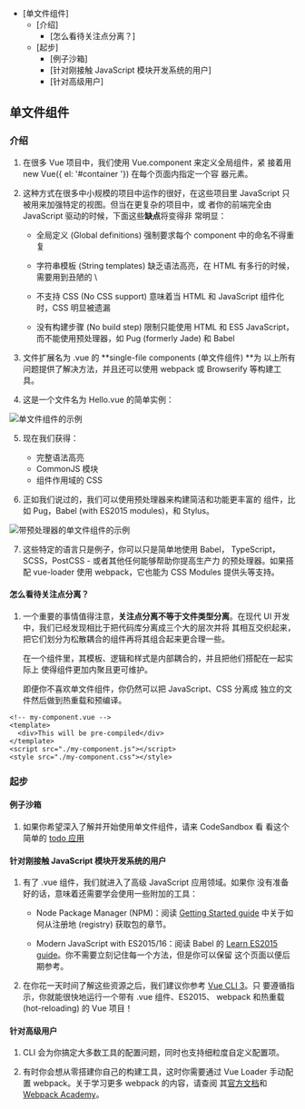 
<!-- vim-markdown-toc GFM -->

* [单文件组件]
	* [介绍]
		* [怎么看待关注点分离？]
	* [起步]
		* [例子沙箱]
		* [针对刚接触 JavaScript 模块开发系统的用户]
		* [针对高级用户]

<!-- vim-markdown-toc -->
## 单文件组件
### 介绍
1. 在很多 Vue 项目中，我们使用 Vue.component 来定义全局组件，紧
接着用 new Vue({ el: '#container '}) 在每个页面内指定一个容
器元素。

2. 这种方式在很多中小规模的项目中运作的很好，在这些项目里
JavaScript 只被用来加强特定的视图。但当在更复杂的项目中，或
者你的前端完全由 JavaScript 驱动的时候，下面这些**缺点**将变得非
常明显：

	- 全局定义 (Global definitions) 强制要求每个 component 中的命名不得重复

	- 字符串模板 (String templates) 缺乏语法高亮，在 HTML 有多行的时候，需要用到丑陋的 \

	- 不支持 CSS (No CSS support) 意味着当 HTML 和 JavaScript
    组件化时，CSS 明显被遗漏

	- 没有构建步骤 (No build step) 限制只能使用 HTML 和 ES5
    JavaScript，而不能使用预处理器，如 Pug (formerly Jade)
    和 Babel

3. 文件扩展名为 .vue 的 **single-file components (单文件组件) **为
以上所有问题提供了解决方法，并且还可以使用 webpack 或
Browserify 等构建工具。

4. 这是一个文件名为 Hello.vue 的简单实例：

![单文件组件的示例](vue-component.png)

5. 现在我们获得：

	- 完整语法高亮
	- CommonJS 模块
	- 组件作用域的 CSS

6. 正如我们说过的，我们可以使用预处理器来构建简洁和功能更丰富的
组件，比如 Pug，Babel (with ES2015 modules)，和 Stylus。

![带预处理器的单文件组件的示例](vue-component-with-preprocessors.png)

7. 这些特定的语言只是例子，你可以只是简单地使用 Babel，
TypeScript，SCSS，PostCSS - 或者其他任何能够帮助你提高生产力
的预处理器。如果搭配 vue-loader 使用 webpack，它也能为 CSS
Modules 提供头等支持。

#### 怎么看待关注点分离？
1. 一个重要的事情值得注意，**关注点分离不等于文件类型分离**。在现代
UI 开发中，我们已经发现相比于把代码库分离成三个大的层次并将
其相互交织起来，把它们划分为松散耦合的组件再将其组合起来更合理一些。

	在一个组件里，其模板、逻辑和样式是内部耦合的，并且把他们搭配在一起实际上
使得组件更加内聚且更可维护。

	即便你不喜欢单文件组件，你仍然可以把 JavaScript、CSS 分离成
独立的文件然后做到热重载和预编译。
```
<!-- my-component.vue -->
<template>
  <div>This will be pre-compiled</div>
</template>
<script src="./my-component.js"></script>
<style src="./my-component.css"></style>
```

### 起步
#### 例子沙箱
1. 如果你希望深入了解并开始使用单文件组件，请来 CodeSandbox 看
看这个简单的 [todo 应用](https://codesandbox.io/s/o29j95wx9)

#### 针对刚接触 JavaScript 模块开发系统的用户
1. 有了 .vue 组件，我们就进入了高级 JavaScript 应用领域。如果你
没有准备好的话，意味着还需要学会使用一些附加的工具：

	- Node Package Manager (NPM)：阅读 [Getting Started guide](https://docs.npmjs.com/packages-and-modules/getting-packages-from-the-registry)
    中关于如何从注册地 (registry) 获取包的章节。

	- Modern JavaScript with ES2015/16：阅读 Babel 的 [Learn
	ES2015 guide](https://babeljs.io/docs/learn-es2015/)。你不需要立刻记住每一个方法，但是你可以保留
	这个页面以便后期参考。

2. 在你花一天时间了解这些资源之后，我们建议你参考 [Vue CLI 3](https://cli.vuejs.org/zh/)。只
要遵循指示，你就能很快地运行一个带有 .vue 组件、ES2015、
webpack 和热重载 (hot-reloading) 的 Vue 项目！

#### 针对高级用户
1. CLI 会为你搞定大多数工具的配置问题，同时也支持细粒度自定义配置项。

2. 有时你会想从零搭建你自己的构建工具，这时你需要通过 Vue
Loader 手动配置 webpack。关于学习更多 webpack 的内容，请查阅
其[官方文档](https://webpack.js.org/configuration/)和 [Webpack Academy](https://webpack.academy/p/the-core-concepts)。
